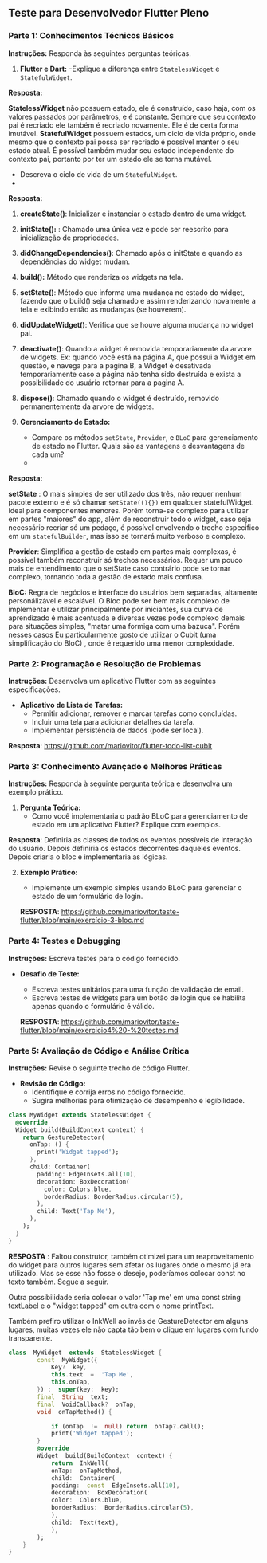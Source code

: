 ## Teste para Desenvolvedor Flutter Pleno

### Parte 1: Conhecimentos Técnicos Básicos
**Instruções:** Responda às seguintes perguntas teóricas.

1. **Flutter e Dart:**
   -Explique a diferença entre `StatelessWidget` e `StatefulWidget`.

**Resposta:** 

 **StatelessWidget** não possuem estado, ele é construído, caso haja, com os valores passados por parâmetros, e é constante. Sempre que seu contexto pai é recriado ele também é recriado novamente. Ele é de certa forma imutável.
    **StatefulWidget** possuem estados, um ciclo de vida próprio, onde mesmo que o contexto pai possa ser recriado é possível manter o seu estado atual. É possível também mudar seu estado independente do contexto pai, portanto por ter um estado ele se torna mutável.


   - Descreva o ciclo de vida de um `StatefulWidget`.
   - 
**Resposta:**
1. **createState()**: Inicializar e instanciar o estado dentro de uma widget.
2. **initState():** : Chamado uma única vez e pode ser reescrito para inicialização de propriedades.
3. **didChangeDependencies()**: Chamado após o initState e quando as dependências do widget mudam.
4. **build():** Método que renderiza os widgets na tela.
5. **setState()**: Método que informa uma mudança no estado do widget, fazendo que o build() seja chamado e assim renderizando novamente a tela e exibindo então as mudanças (se houverem).
6. **didUpdateWidget()**: Verifica que se houve alguma mudança no widget pai.
7. **deactivate()**: Quando a widget é removida temporariamente da arvore de widgets. Ex: quando você está na página A, que possui a Widget em questão, e navega para a pagina B, a Widget é desativada temporariamente caso a página não tenha sido destruída e exista a possibilidade do usuário retornar para a pagina A.
8. **dispose()**: Chamado quando o widget é destruído, removido permanentemente da arvore de widgets.


3. **Gerenciamento de Estado:**
   - Compare os métodos `setState`, `Provider`, e `BLoC` para gerenciamento de estado no Flutter. Quais são as vantagens e desvantagens de cada um?
   - 
**Resposta:**

**setState** : O mais simples de ser utilizado dos três, não requer nenhum pacote externo e é só chamar `setState((){})` em qualquer statefulWidget.  Ideal para componentes menores. Porém torna-se complexo para utilizar em partes "maiores" do app, além de reconstruir todo o widget, caso seja necessário recriar só um pedaço, é possível envolvendo o trecho especifico em um `statefulBuilder`, mas isso se tornará muito verboso e complexo.

**Provider**: Simplifica a gestão de estado em partes mais complexas, é possível também reconstruir só trechos necessários.
Requer um pouco mais de entendimento que o setState caso contrário pode se tornar complexo, tornando toda a gestão de estado mais confusa.

**BloC:** Regra de negócios e interface do usuários bem separadas, altamente personálizável e escalável. 
O Bloc pode ser bem mais complexo de implementar e utilizar principalmente por iniciantes, sua curva de aprendizado é mais acentuada e diversas vezes pode complexo demais para situações simples, "matar uma formiga com uma bazuca". Porém nesses casos Eu particularmente gosto de utilizar o Cubit (uma simplificação do BloC) , onde é requerido uma menor complexidade.

### Parte 2: Programação e Resolução de Problemas
**Instruções:** Desenvolva um aplicativo Flutter com as seguintes especificações.

- **Aplicativo de Lista de Tarefas:**
  - Permitir adicionar, remover e marcar tarefas como concluídas.
  - Incluir uma tela para adicionar detalhes da tarefa.
  - Implementar persistência de dados (pode ser local).
    
**Resposta**: https://github.com/mariovitor/flutter-todo-list-cubit

### Parte 3: Conhecimento Avançado e Melhores Práticas
**Instruções:** Responda à seguinte pergunta teórica e desenvolva um exemplo prático.

1. **Pergunta Teórica:**
   - Como você implementaria o padrão BLoC para gerenciamento de estado em um aplicativo Flutter? Explique com exemplos.

**Resposta**: Definiria as classes de todos os eventos possíveis de interação do usuário. Depois definiria os estados decorrentes daqueles eventos.
Depois criaria o bloc e implementaria as lógicas.

2. **Exemplo Prático:**
   - Implemente um exemplo simples usando BLoC para gerenciar o estado de um formulário de login.
     
   **RESPOSTA**:
  https://github.com/mariovitor/teste-flutter/blob/main/exercício-3-bloc.md

### Parte 4: Testes e Debugging
**Instruções:** Escreva testes para o código fornecido.

- **Desafio de Teste:**
  - Escreva testes unitários para uma função de validação de email.
  - Escreva testes de widgets para um botão de login que se habilita apenas quando o formulário é válido.
    
  **RESPOSTA**:
  https://github.com/mariovitor/teste-flutter/blob/main/exercicio4%20-%20testes.md

### Parte 5: Avaliação de Código e Análise Crítica
**Instruções:** Revise o seguinte trecho de código Flutter.

- **Revisão de Código:**
  - Identifique e corrija erros no código fornecido.
  - Sugira melhorias para otimização de desempenho e legibilidade.

```dart
class MyWidget extends StatelessWidget {
  @override
  Widget build(BuildContext context) {
    return GestureDetector(
      onTap: () {
        print('Widget tapped');
      },
      child: Container(
        padding: EdgeInsets.all(10),
        decoration: BoxDecoration(
          color: Colors.blue,
          borderRadius: BorderRadius.circular(5),
        ),
        child: Text('Tap Me'),
      ),
    );
  }
}
```

**RESPOSTA** :
Faltou construtor, também otimizei para um reaproveitamento do widget para outros lugares sem afetar os lugares onde o mesmo já era utilizado. Mas se esse não fosse o desejo, poderíamos colocar const no texto também. Segue a seguir.

Outra possibilidade seria colocar o valor 'Tap me' em uma const string textLabel
e o "widget tapped" em outra com o nome printText.

Também prefiro utilizar o InkWell ao invés de GestureDetector em alguns lugares, muitas vezes ele não capta tão bem o clique em lugares com fundo transparente.
```dart
class  MyWidget  extends  StatelessWidget {
		const  MyWidget({
			Key?  key,
			this.text  =  'Tap Me',
			this.onTap,
		}) :  super(key:  key);
		final  String  text;
		final  VoidCallback?  onTap;
		void  onTapMethod() {

			if (onTap  !=  null) return  onTap?.call();
			print('Widget tapped');
		}
		@override
		Widget  build(BuildContext  context) {
			return  InkWell(
			onTap:  onTapMethod,
			child:  Container(
			padding:  const  EdgeInsets.all(10),
			decoration:  BoxDecoration(
			color:  Colors.blue,
			borderRadius:  BorderRadius.circular(5),
			),
			child:  Text(text),
			),
		);
	}
}
```
